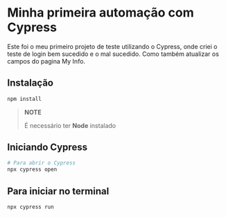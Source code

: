 # Minha primeira automação com Cypress
 
Este foi o meu primeiro projeto de teste utilizando o Cypress, onde criei o teste de login bem sucedido e o mal sucedido. Como também atualizar os campos do pagina My Info. 

## Instalação
```bash
npm install
```
>**NOTE**
>
> É necessário ter **Node** instalado

## Iniciando Cypress
```bash
# Para abrir o Cypress
npx cypress open
```

## Para iniciar no terminal
```bash
npx cypress run
```
